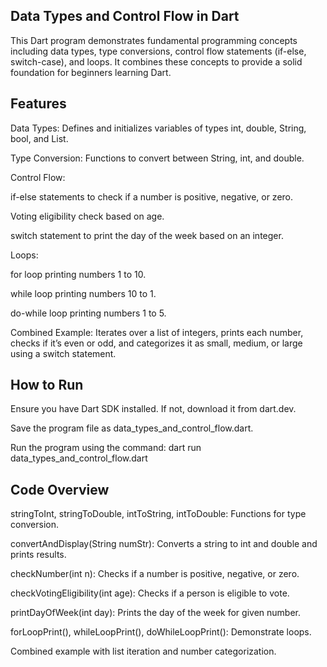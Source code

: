 ## Data Types and Control Flow in Dart

This Dart program demonstrates fundamental programming concepts including data types, type conversions, control flow statements (if-else, switch-case), and loops. It combines these concepts to provide a solid foundation for beginners learning Dart.

## Features

Data Types: Defines and initializes variables of types int, double, String, bool, and List.

Type Conversion: Functions to convert between String, int, and double.

Control Flow:

if-else statements to check if a number is positive, negative, or zero.

Voting eligibility check based on age.

switch statement to print the day of the week based on an integer.

Loops:

for loop printing numbers 1 to 10.

while loop printing numbers 10 to 1.

do-while loop printing numbers 1 to 5.

Combined Example: Iterates over a list of integers, prints each number, checks if it’s even or odd, and categorizes it as small, medium, or large using a switch statement.

## How to Run

Ensure you have Dart SDK installed. If not, download it from dart.dev.

Save the program file as data_types_and_control_flow.dart.

Run the program using the command:
dart run data_types_and_control_flow.dart

## Code Overview

stringToInt, stringToDouble, intToString, intToDouble: Functions for type conversion.

convertAndDisplay(String numStr): Converts a string to int and double and prints results.

checkNumber(int n): Checks if a number is positive, negative, or zero.

checkVotingEligibility(int age): Checks if a person is eligible to vote.

printDayOfWeek(int day): Prints the day of the week for given number.

forLoopPrint(), whileLoopPrint(), doWhileLoopPrint(): Demonstrate loops.

Combined example with list iteration and number categorization.
